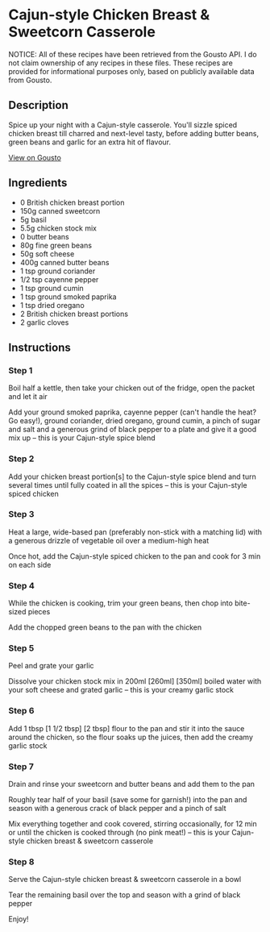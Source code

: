 # Cajun-style Chicken Breast & Sweetcorn Casserole

NOTICE: All of these recipes have been retrieved from the Gousto API. I do not claim ownership of any recipes in these files. These recipes are provided for informational purposes only, based on publicly available data from Gousto.

## Description

Spice up your night with a Cajun-style casserole. You'll sizzle spiced chicken breast till charred and next-level tasty, before adding butter beans, green beans and garlic for an extra hit of flavour. 

[View on Gousto](https://www.gousto.co.uk/recipes/cookbook/kickin-cajun-chicken-breast-sweetcorn-casserole)

## Ingredients

- 0 British chicken breast portion
- 150g canned sweetcorn
- 5g basil
- 5.5g chicken stock mix 
- 0 butter beans
- 80g fine green beans
- 50g soft cheese
- 400g canned butter beans
- 1 tsp ground coriander
- 1/2 tsp cayenne pepper
- 1 tsp ground cumin
- 1 tsp ground smoked paprika
- 1 tsp dried oregano
- 2 British chicken breast portions
- 2 garlic cloves

## Instructions


### Step 1

Boil half a kettle, then take your chicken out of the fridge, open the packet and let it air

Add your ground smoked paprika, cayenne pepper (can't handle the heat? Go easy!), ground coriander, dried oregano, ground cumin, a pinch of sugar and salt and a generous grind of black pepper to a plate and give it a good mix up – this is your Cajun-style spice blend


### Step 2

Add your chicken breast portion[s] to the Cajun-style spice blend and turn several times until fully coated in all the spices – this is your Cajun-style spiced chicken


### Step 3

Heat a large, wide-based pan (preferably non-stick with a matching lid) with a generous drizzle of vegetable oil over a medium-high heat

Once hot, add the Cajun-style spiced chicken to the pan and cook for 3 min on each side


### Step 4

While the chicken is cooking, trim your green beans, then chop into bite-sized pieces

Add the chopped green beans to the pan with the chicken


### Step 5

Peel and grate your garlic

Dissolve your chicken stock mix in 200ml <span class="text-purple">[260ml]</span> <span class="text-danger">[350ml]</span> boiled water with your soft cheese and grated garlic – this is your creamy garlic stock


### Step 6

Add 1 tbsp <span class="text-purple">[1 1/2 tbsp]</span> <span class="text-danger">[2 tbsp]</span> flour to the pan and stir it into the sauce around the chicken, so the flour soaks up the juices, then add the creamy garlic stock


### Step 7

Drain and rinse your sweetcorn and butter beans and add them to the pan

Roughly tear half of your basil (save some for garnish!) into the pan and season with a generous crack of black pepper and a pinch of salt

Mix everything together and cook covered, stirring occasionally, for 12 min or until the chicken is cooked through (no pink meat!) – this is your Cajun-style chicken breast & sweetcorn casserole

### Step 8

Serve the Cajun-style chicken breast & sweetcorn casserole in a bowl

Tear the remaining basil over the top and season with a grind of black pepper

Enjoy!

